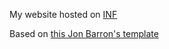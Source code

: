 My website hosted on [INF](https://inf.ufrgs.br/~bhflores)

Based on [this Jon Barron's template](https://github.com/jonbarron/website)

